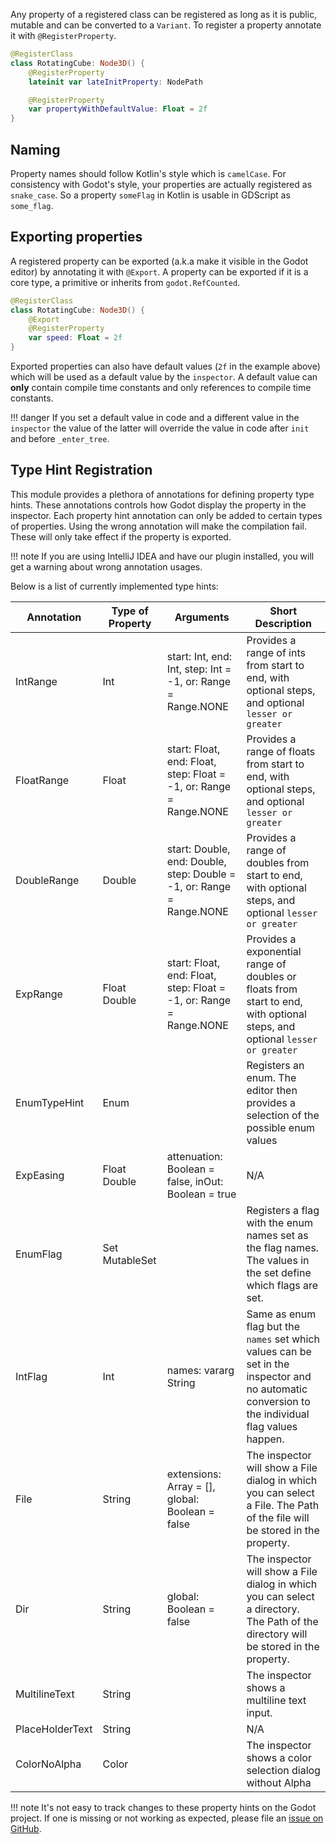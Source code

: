 Any property of a registered class can be registered as long as it is public, mutable and can be converted to a `Variant`. To register a property annotate it with `@RegisterProperty`.

```kotlin
@RegisterClass
class RotatingCube: Node3D() {
    @RegisterProperty
    lateinit var lateInitProperty: NodePath

    @RegisterProperty
    var propertyWithDefaultValue: Float = 2f
}
```

## Naming
Property names should follow Kotlin's style which is `camelCase`. For consistency with Godot's style, your properties are actually registered as `snake_case`. So a property `someFlag` in Kotlin is usable in GDScript as `some_flag`.

## Exporting properties
A registered property can be exported (a.k.a make it visible in the Godot editor) by annotating it with `@Export`. A property can be exported if it is a core type, a primitive or inherits from `godot.RefCounted`.

```kotlin
@RegisterClass
class RotatingCube: Node3D() {
    @Export
    @RegisterProperty
    var speed: Float = 2f
}
```

Exported properties can also have default values (`2f` in the example above) which will be used as a default value by the `inspector`. A default value can **only** contain compile time constants and only references to compile time constants.

!!! danger
    If you set a default value in code and a different value in the `inspector` the value of the latter will override the value in code after `init` and before `_enter_tree`.

## Type Hint Registration
This module provides a plethora of annotations for defining property type hints. These annotations controls how Godot display the property in the inspector. Each property hint annotation can only be added to certain types of properties. Using the wrong annotation will make the compilation fail. These will only take effect if the property is exported.

!!! note
    If you are using IntelliJ IDEA and have our plugin installed, you will get a warning about wrong annotation usages.

Below is a list of currently implemented type hints:

| Annotation      | Type of Property           | Arguments                                                             | Short Description                                                                                                                                |
|-----------------|----------------------------|-----------------------------------------------------------------------|--------------------------------------------------------------------------------------------------------------------------------------------------|
| IntRange        | Int                        | start: Int, end: Int, step: Int = -1, or: Range = Range.NONE          | Provides a range of ints from start to end, with optional steps, and optional `lesser or greater`                                                |
| FloatRange      | Float                      | start: Float, end: Float, step: Float = -1, or: Range = Range.NONE    | Provides a range of floats from start to end, with optional steps, and optional `lesser or greater`                                              |
| DoubleRange     | Double                     | start: Double, end: Double, step: Double = -1, or: Range = Range.NONE | Provides a range of doubles from start to end, with optional steps, and optional `lesser or greater`                                             |
| ExpRange        | Float Double               | start: Float, end: Float, step: Float = -1, or: Range = Range.NONE    | Provides a exponential range of doubles or floats from start to end, with optional steps, and optional `lesser or greater`                       |
| EnumTypeHint    | Enum                       |                                                                       | Registers an enum. The editor then provides a selection of the possible enum values                                                              |
| ExpEasing       | Float Double               | attenuation: Boolean = false, inOut: Boolean = true                   | N/A                                                                                                                                              |
| EnumFlag        | Set<Enum> MutableSet<Enum> |                                                                       | Registers a flag with the enum names set as the flag names. The values in the set define which flags are set.                                    |
| IntFlag         | Int                        | names: vararg String                                                  | Same as enum flag but the `names` set which values can be set in the inspector and no automatic conversion to the individual flag values happen. |
| File            | String                     | extensions: Array<String> = [], global: Boolean = false               | The inspector will show a File dialog in which you can select a File. The Path of the file will be stored in the property.                       |
| Dir             | String                     | global: Boolean = false                                               | The inspector will show a File dialog in which you can select a directory. The Path of the directory will be stored in the property.             |
| MultilineText   | String                     |                                                                       | The inspector shows a multiline text input.                                                                                                      |
| PlaceHolderText | String                     |                                                                       | N/A                                                                                                                                              |
| ColorNoAlpha    | Color                      |                                                                       | The inspector shows a color selection dialog without Alpha                                                                                       |

!!! note
    It's not easy to track changes to these property hints on the Godot project. If one is missing or not working as expected, please file an [issue on GitHub](https://github.com/utopia-rise/godot-kotlin-jvm/issues).